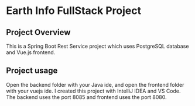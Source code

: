 # Earth Info FullStack Project

## Project Overview

This is a Spring Boot Rest Service project which uses PostgreSQL database and Vue.js frontend.

## Project usage

Open the backend folder with your Java ide, and open the frontend folder with your vuejs ide. I created this project with IntelliJ IDEA and VS Code.
The backend uses the port 8085 and frontend uses the port 8080.